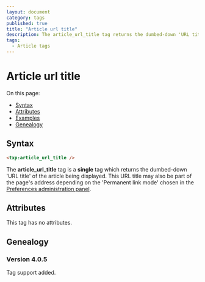 ```yaml
---
layout: document
category: tags
published: true
title: "Article url title"
description: The article_url_title tag returns the dumbed-down 'URL title' of the article being displayed.
tags:
  - Article tags
---
```


# Article url title

On this page:

* [Syntax](#user-content-syntax)
* [Attributes](#user-content-attributes)
* [Examples](#user-content-examples)
* [Genealogy](#user-content-genealogy)

## Syntax

```html
<txp:article_url_title />
```

The **article_url_title** tag is a __single__ tag which returns the dumbed-down 'URL title' of the article being displayed. This URL title may also be part of the page's address depending on the 'Permanent link mode' chosen in the [Preferences administration panel](../administration/preferences-panel).

## Attributes

This tag has no attributes.

## Genealogy

### Version 4.0.5

Tag support added.
